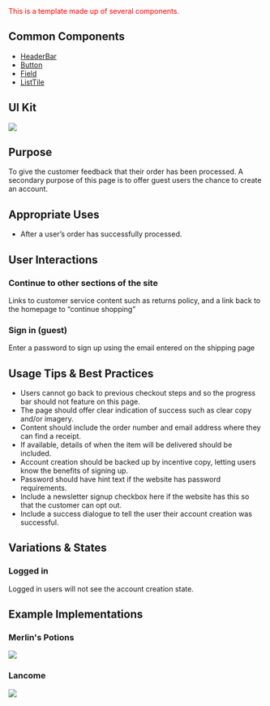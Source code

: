 <div style="color:red; margin-bottom:20px;">
    This is a template made up of several components.
</div>

## Common Components

- [HeaderBar](#!/HeaderBar)
- [Button](#!/Button)
- [Field](#!/Field)
- [ListTile](#!/ListTile)

## UI Kit

![](../../assets/images/templates/checkout-confirmation/confirmation-uikit.png)

## Purpose

To give the customer feedback that their order has been processed. A secondary purpose of this page is to offer guest users the chance to create an account.

## Appropriate Uses

- After a user’s order has successfully processed.

## User Interactions

### Continue to other sections of the site
Links to customer service content such as returns policy, and a link back to the homepage to “continue shopping”

### Sign in (guest)
Enter a password to sign up using the email entered on the shipping page

## Usage Tips & Best Practices

- Users cannot go back to previous checkout steps and so the progress bar should not feature on this page.
- The page should offer clear indication of success such as clear copy and/or imagery.
- Content should include the order number and email address where they can find a receipt.
- If available, details of when the item will be delivered should be included.
- Account creation should be backed up by incentive copy, letting users know the benefits of signing up.
- Password should have hint text if the website has password requirements.
- Include a newsletter signup checkbox here if the website has this so that the customer can opt out.
- Include a success dialogue to tell the user their account creation was successful.

## Variations & States

### Logged in
Logged in users will not see the account creation state.

## Example Implementations

### Merlin's Potions

![](../../assets/images/templates/checkout-confirmation/confirmation-merlins.png)

### Lancome

![](../../assets/images/templates/checkout-confirmation/confirmation-lancome.png)
